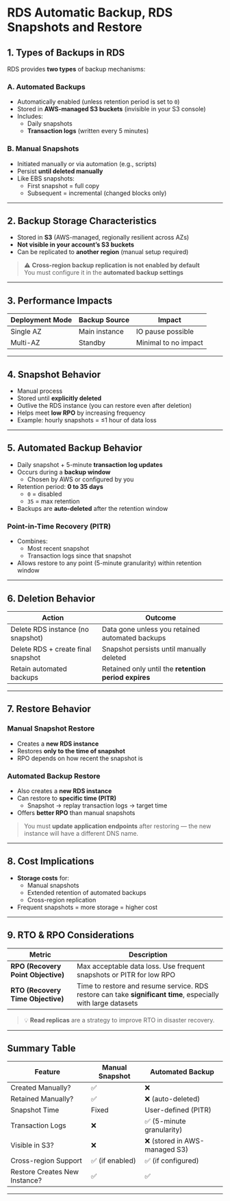 # RDS Automatic Backup, RDS Snapshots and Restore

## 1. Types of Backups in RDS

RDS provides **two types** of backup mechanisms:

### A. Automated Backups

- Automatically enabled (unless retention period is set to `0`)
- Stored in **AWS-managed S3 buckets** (invisible in your S3 console)
- Includes:
  - Daily snapshots
  - **Transaction logs** (written every 5 minutes)

### B. Manual Snapshots

- Initiated manually or via automation (e.g., scripts)
- Persist **until deleted manually**
- Like EBS snapshots:
  - First snapshot = full copy
  - Subsequent = incremental (changed blocks only)

---

## 2. Backup Storage Characteristics

- Stored in **S3** (AWS-managed, regionally resilient across AZs)
- **Not visible in your account’s S3 buckets**
- Can be replicated to **another region** (manual setup required)

> ⚠️ **Cross-region backup replication is not enabled by default**  
> You must configure it in the **automated backup settings**

---

## 3. Performance Impacts

| Deployment Mode | Backup Source | Impact               |
| --------------- | ------------- | -------------------- |
| Single AZ       | Main instance | IO pause possible    |
| Multi-AZ        | Standby       | Minimal to no impact |

---

## 4. Snapshot Behavior

- Manual process
- Stored until **explicitly deleted**
- Outlive the RDS instance (you can restore even after deletion)
- Helps meet **low RPO** by increasing frequency
- Example: hourly snapshots = ≤1 hour of data loss

---

## 5. Automated Backup Behavior

- Daily snapshot + 5-minute **transaction log updates**
- Occurs during a **backup window**
  - Chosen by AWS or configured by you
- Retention period: **0 to 35 days**
  - `0` = disabled
  - `35` = max retention
- Backups are **auto-deleted** after the retention window

### Point-in-Time Recovery (PITR)

- Combines:
  - Most recent snapshot
  - Transaction logs since that snapshot
- Allows restore to any point (5-minute granularity) within retention window

---

## 6. Deletion Behavior

| Action                             | Outcome                                              |
| ---------------------------------- | ---------------------------------------------------- |
| Delete RDS instance (no snapshot)  | Data gone unless you retained automated backups      |
| Delete RDS + create final snapshot | Snapshot persists until manually deleted             |
| Retain automated backups           | Retained only until the **retention period expires** |

---

## 7. Restore Behavior

### Manual Snapshot Restore

- Creates a **new RDS instance**
- Restores **only to the time of snapshot**
- RPO depends on how recent the snapshot is

### Automated Backup Restore

- Also creates a **new RDS instance**
- Can restore to **specific time (PITR)**
  - Snapshot → replay transaction logs → target time
- Offers **better RPO** than manual snapshots

> You must **update application endpoints** after restoring — the new instance will have a different DNS name.

---

## 8. Cost Implications

- **Storage costs** for:
  - Manual snapshots
  - Extended retention of automated backups
  - Cross-region replication
- Frequent snapshots = more storage = higher cost

---

## 9. RTO & RPO Considerations

| Metric                             | Description                                                                                                   |
| ---------------------------------- | ------------------------------------------------------------------------------------------------------------- |
| **RPO (Recovery Point Objective)** | Max acceptable data loss. Use frequent snapshots or PITR for low RPO                                          |
| **RTO (Recovery Time Objective)**  | Time to restore and resume service. RDS restore can take **significant time**, especially with large datasets |

> 💡 **Read replicas** are a strategy to improve RTO in disaster recovery.

---

## Summary Table

| Feature                       | Manual Snapshot | Automated Backup              |
| ----------------------------- | --------------- | ----------------------------- |
| Created Manually?             | ✅              | ❌                            |
| Retained Manually?            | ✅              | ❌ (auto-deleted)             |
| Snapshot Time                 | Fixed           | User-defined (PITR)           |
| Transaction Logs              | ❌              | ✅ (5-minute granularity)     |
| Visible in S3?                | ❌              | ❌ (stored in AWS-managed S3) |
| Cross-region Support          | ✅ (if enabled) | ✅ (if configured)            |
| Restore Creates New Instance? | ✅              | ✅                            |

---
